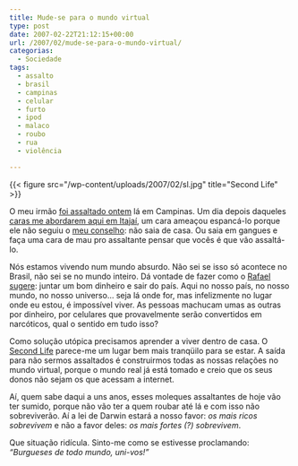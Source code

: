 ```yaml
---
title: Mude-se para o mundo virtual
type: post
date: 2007-02-22T21:12:15+00:00
url: /2007/02/mude-se-para-o-mundo-virtual/
categorias:
  - Sociedade
tags:
  - assalto
  - brasil
  - campinas
  - celular
  - furto
  - ipod
  - malaco
  - roubo
  - rua
  - violência

---
```

{{< figure src="/wp-content/uploads/2007/02/sl.jpg" title="Second Life" >}}

O meu irmão [foi assaltado ontem][1] lá em Campinas. Um dia depois daqueles [caras me abordarem aqui em Itajaí][2], um cara ameaçou espancá-lo porque ele não seguiu o [meu conselho][2]: não saia de casa. Ou saia em gangues e faça uma cara de mau pro assaltante pensar que vocês é que vão assaltá-lo.

Nós estamos vivendo num mundo absurdo. Não sei se isso só acontece no Brasil, não sei se no mundo inteiro. Dá vontade de fazer como o [Rafael][3] [sugere][4]: juntar um bom dinheiro e sair do país. Aqui no nosso país, no nosso mundo, no nosso universo… seja lá onde for, mas infelizmente no lugar onde eu estou, é impossível viver. As pessoas machucam umas as outras por dinheiro, por celulares que provavelmente serão convertidos em narcóticos, qual o sentido em tudo isso?

Como solução utópica precisamos aprender a viver dentro de casa. O [Second Life][5] parece-me um lugar bem mais tranqüilo para se estar. A saída para não sermos assaltados é construirmos todas as nossas relações no mundo virtual, porque o mundo real já está tomado e creio que os seus donos não sejam os que acessam a internet.

Aí, quem sabe daqui a uns anos, esses moleques assaltantes de hoje vão ter sumido, porque não vão ter a quem roubar até lá e com isso não sobreviverão. Aí a lei de Darwin estará a nosso favor: _os mais ricos sobrevivem_ e não a favor deles: _os mais fortes (?) sobrevivem_.

Que situação ridícula. Sinto-me como se estivesse proclamando: _“Burgueses de todo mundo, uni-vos!”_

 [1]: http://blog.brunomadeira.com/vou-te-espancar-mano
 [2]: http://malvicioso.com/2007/02/20/nao-saia-de-casa/
 [3]: http://novo-mundo.org/log/
 [4]: /2007/02/20/nao-saia-de-casa/#comment-471
 [5]: http://www.secondlife.com/

